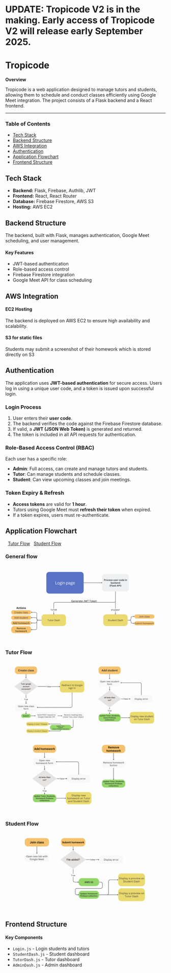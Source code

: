 # UPDATE: Tropicode V2 is in the making. Early access of Tropicode V2 will release early September 2025.

# Tropicode

**Overview**

Tropicode is a web application designed to manage tutors and students, allowing them to schedule and conduct classes efficiently using Google Meet integration. The project consists of a Flask backend and a React frontend.

---

### Table of Contents
- [Tech Stack](#tech-stack)
- [Backend Structure](#backend-structure)
- [AWS Integration](#aws-integration)
- [Authentication](#authentication)
- [Application Flowchart](#application-flowchart)
- [Frontend Structure](#frontend-structure)

## Tech Stack
- **Backend:** Flask, Firebase, Authlib, JWT
- **Frontend:** React, React Router
- **Database:** Firebase Firestore, AWS S3
- **Hosting:** AWS EC2

## Backend Structure
The backend, built with Flask, manages authentication, Google Meet scheduling, and user management.
#### Key Features
- JWT-based authentication
- Role-based access control
- Firebase Firestore integration
- Google Meet API for class scheduling

## AWS Integration
#### EC2 Hosting
The backend is deployed on AWS EC2 to ensure high availability and scalability.
#### S3 for static files
Students may submit a screenshot of their homework which is stored directly on S3

## Authentication
The application uses **JWT-based authentication** for secure access. Users log in using a unique user code, and a token is issued upon successful login.
### **Login Process**
1. User enters their **user code**.
2. The backend verifies the code against the Firebase Firestore database.
3. If valid, a **JWT (JSON Web Token)** is generated and returned.
4. The token is included in all API requests for authentication.

### **Role-Based Access Control (RBAC)**
Each user has a specific role:
- **Admin**: Full access, can create and manage tutors and students.
- **Tutor**: Can manage students and schedule classes.
- **Student**: Can view upcoming classes and join meetings.

### **Token Expiry & Refresh**
- **Access tokens** are valid for **1 hour**.
- Tutors using Google Meet must **refresh their token** when expired.
- If a token expires, users must re-authenticate.

## Application Flowchart
&nbsp; [Tutor Flow](#tutor-flow)  &nbsp; [Student Flow](#student-flow)
### General flow
![general-flow-img](https://github.com/yurahriaziev/student-tutor-space/blob/main/frontend/public/general-flow.png)
### Tutor Flow
![tutor-flow-1-img](https://github.com/yurahriaziev/student-tutor-space/blob/main/frontend/public/tutor-flow1.png)
![tutor-flow-2-img](https://github.com/yurahriaziev/student-tutor-space/blob/main/frontend/public/tutor-fow2.png)
### Student Flow
![student-flow](https://github.com/yurahriaziev/student-tutor-space/blob/main/frontend/public/student-flow.png)

## Frontend Structure
#### Key Components
- ` Login.js ` - Login students and tutors
- ` StudentDash.js ` - Student dashboard
- ` TutorDash.js ` - Tutor dashboard
- ` AdminDash.js ` - Admin dashboard
